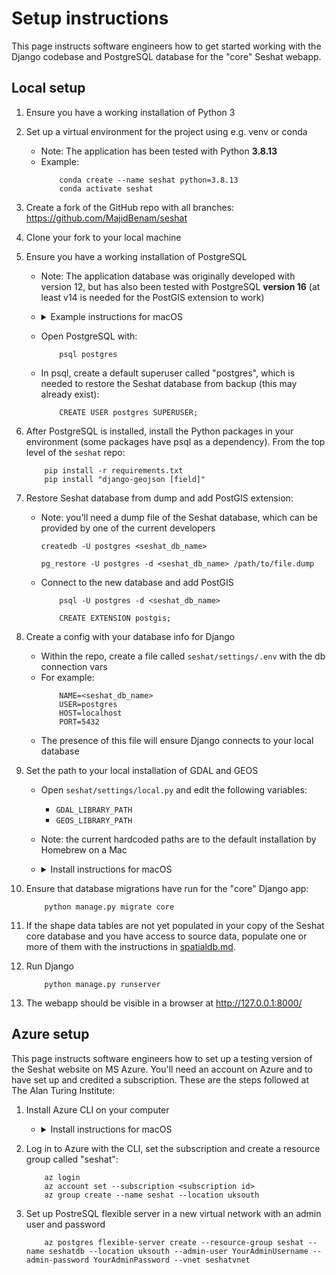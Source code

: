 # Setup instructions

This page instructs software engineers how to get started working with the Django codebase and PostgreSQL database for the "core" Seshat webapp.

## Local setup

1. Ensure you have a working installation of Python 3

2. Set up a virtual environment for the project using e.g. venv or conda
    - Note: The application has been tested with Python **3.8.13**
    - Example:
        ```
            conda create --name seshat python=3.8.13
            conda activate seshat
        ```

3. Create a fork of the GitHub repo with all branches: https://github.com/MajidBenam/seshat

4. Clone your fork to your local machine

5. Ensure you have a working installation of PostgreSQL 
    - Note: The application database was originally developed with version 12, but has also been tested with PostgreSQL **version 16** (at least v14 is needed for the PostGIS extension to work)
    - <details><summary>Example instructions for macOS</summary>

        - Check if you already have PosgreSQL installed via brew:
            - `brew services list`
        - If no installation exists, follow the instructions to install https://postgresapp.com/ which **gives you PostgreSQL version 16 with PostGIS installed**.
            - Ed's note: I had a lot of trouble getting PostgreSQL 14 to start on an M1 Mac, but installing via postgresapp worked. If you have the same issue, it may be worth ensuring all traces of brew installations are removed first, e.g. run `find /opt/homebrew -name '*postgresql*'` and remove everything first
        - If you want to use brew, PostGIS will *only* work with version 14:
            - `brew install postgres@14`
            - `brew services start postgresql@14`
            - `brew install postgis`
        </details>
    - Open PostgreSQL with:
        ```
            psql postgres
        ```
    - In psql, create a default superuser called "postgres", which is needed to restore the Seshat database from backup (this may already exist):
        ```
            CREATE USER postgres SUPERUSER;
        ```

6. After PostgreSQL is installed, install the Python packages in your environment (some packages have psql as a dependency). From the top level of the `seshat` repo:
    ```
        pip install -r requirements.txt
        pip install "django-geojson [field]"
    ```

7. Restore Seshat database from dump and add PostGIS extension:
    - Note: you'll need a dump file of the Seshat database, which can be provided by one of the current developers
        ```
        createdb -U postgres <seshat_db_name>

        pg_restore -U postgres -d <seshat_db_name> /path/to/file.dump
        ```
    - Connect to the new database and add PostGIS
        ```
            psql -U postgres -d <seshat_db_name>

            CREATE EXTENSION postgis;
        ```

8. Create a config with your database info for Django
    - Within the repo, create a file called `seshat/settings/.env` with the db connection vars
    - For example:
        ```
            NAME=<seshat_db_name>
            USER=postgres
            HOST=localhost
            PORT=5432
        ```
    - The presence of this file will ensure Django connects to your local database

9. Set the path to your local installation of GDAL and GEOS
    - Open `seshat/settings/local.py` and edit the following variables:
        - `GDAL_LIBRARY_PATH`
        - `GEOS_LIBRARY_PATH`
    - Note: the current hardcoded paths are to the default installation by Homebrew on a Mac
    - <details><summary>Install instructions for macOS</summary>

        - `brew install gdal`
        - `brew install geos`
        </details>

10. Ensure that database migrations have run for the "core" Django app:
    ```
        python manage.py migrate core
    ```

11. If the shape data tables are not yet populated in your copy of the Seshat core database and you have access to source data, populate one or more of them with the instructions in [spatialdb.md](spatialdb.md).

12. Run Django
    ```
        python manage.py runserver
    ```

13. The webapp should be visible in a browser at http://127.0.0.1:8000/



## Azure setup

This page instructs software engineers how to set up a testing version of the Seshat website on MS Azure. You'll need an account on Azure and to have set up and credited a subscription. These are the steps followed at The Alan Turing Institute:

1. Install Azure CLI on your computer
    - <details><summary>Install instructions for macOS</summary>

        - `brew install azure-cli`
        </details>

2. Log in to Azure with the CLI, set the subscription and create a resource group called "seshat":
    ```
        az login
        az account set --subscription <subscription id>
        az group create --name seshat --location uksouth
    ```

3. Set up PostreSQL flexible server in a new virtual network with an admin user and password
    ```
        az postgres flexible-server create --resource-group seshat --name seshatdb --location uksouth --admin-user YourAdminUsername --admin-password YourAdminPassword --vnet seshatvnet
    ```